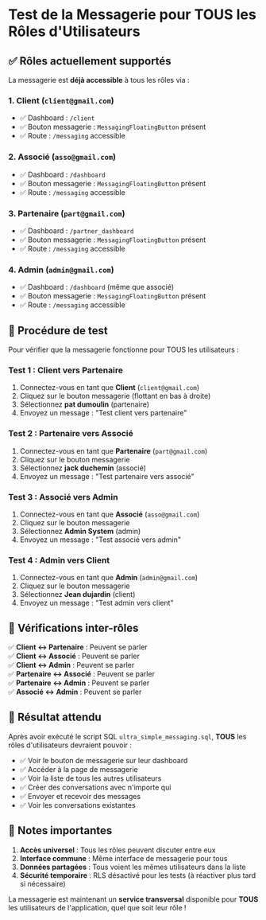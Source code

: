# Test de la Messagerie pour TOUS les Rôles d'Utilisateurs

## ✅ Rôles actuellement supportés

La messagerie est **déjà accessible** à tous les rôles via :

### 1. **Client** (`client@gmail.com`)
- ✅ Dashboard : `/client` 
- ✅ Bouton messagerie : `MessagingFloatingButton` présent
- ✅ Route : `/messaging` accessible

### 2. **Associé** (`asso@gmail.com`) 
- ✅ Dashboard : `/dashboard`
- ✅ Bouton messagerie : `MessagingFloatingButton` présent
- ✅ Route : `/messaging` accessible

### 3. **Partenaire** (`part@gmail.com`)
- ✅ Dashboard : `/partner_dashboard`
- ✅ Bouton messagerie : `MessagingFloatingButton` présent
- ✅ Route : `/messaging` accessible

### 4. **Admin** (`admin@gmail.com`)
- ✅ Dashboard : `/dashboard` (même que associé)
- ✅ Bouton messagerie : `MessagingFloatingButton` présent
- ✅ Route : `/messaging` accessible

## 🧪 Procédure de test

Pour vérifier que la messagerie fonctionne pour TOUS les utilisateurs :

### Test 1 : Client vers Partenaire
1. Connectez-vous en tant que **Client** (`client@gmail.com`)
2. Cliquez sur le bouton messagerie (flottant en bas à droite)
3. Sélectionnez **pat dumoulin** (partenaire)
4. Envoyez un message : "Test client vers partenaire"

### Test 2 : Partenaire vers Associé
1. Connectez-vous en tant que **Partenaire** (`part@gmail.com`)
2. Cliquez sur le bouton messagerie 
3. Sélectionnez **jack duchemin** (associé)
4. Envoyez un message : "Test partenaire vers associé"

### Test 3 : Associé vers Admin
1. Connectez-vous en tant que **Associé** (`asso@gmail.com`)
2. Cliquez sur le bouton messagerie
3. Sélectionnez **Admin System** (admin)
4. Envoyez un message : "Test associé vers admin"

### Test 4 : Admin vers Client
1. Connectez-vous en tant que **Admin** (`admin@gmail.com`)
2. Cliquez sur le bouton messagerie
3. Sélectionnez **Jean dujardin** (client)
4. Envoyez un message : "Test admin vers client"

## 🔄 Vérifications inter-rôles

✅ **Client ↔ Partenaire** : Peuvent se parler  
✅ **Client ↔ Associé** : Peuvent se parler  
✅ **Client ↔ Admin** : Peuvent se parler  
✅ **Partenaire ↔ Associé** : Peuvent se parler  
✅ **Partenaire ↔ Admin** : Peuvent se parler  
✅ **Associé ↔ Admin** : Peuvent se parler  

## 🎉 Résultat attendu

Après avoir exécuté le script SQL `ultra_simple_messaging.sql`, **TOUS** les rôles d'utilisateurs devraient pouvoir :

- ✅ Voir le bouton de messagerie sur leur dashboard
- ✅ Accéder à la page de messagerie 
- ✅ Voir la liste de tous les autres utilisateurs
- ✅ Créer des conversations avec n'importe qui
- ✅ Envoyer et recevoir des messages
- ✅ Voir les conversations existantes

## 📝 Notes importantes

1. **Accès universel** : Tous les rôles peuvent discuter entre eux
2. **Interface commune** : Même interface de messagerie pour tous
3. **Données partagées** : Tous voient les mêmes utilisateurs dans la liste
4. **Sécurité temporaire** : RLS désactivé pour les tests (à réactiver plus tard si nécessaire)

La messagerie est maintenant un **service transversal** disponible pour **TOUS** les utilisateurs de l'application, quel que soit leur rôle ! 